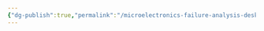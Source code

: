 ```yaml
---
{"dg-publish":true,"permalink":"/microelectronics-failure-analysis-desk-reference-7th-edition/section-1-failure-analysis-process-and-management/1-overview-of-wafer-level-electrical-failure-analysis-process-for-accelerated-yield-engineering/"}
---
```


